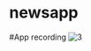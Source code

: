 # newsapp
#App recording
![3](https://github.com/user-attachments/assets/097f9828-fc7e-4c4d-8917-12efa7ee5145)



